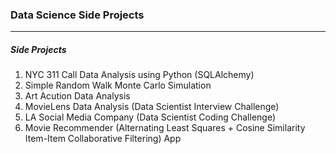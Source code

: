 ### Data Science Side Projects

---
##### Side Projects 

1. NYC 311 Call Data Analysis using Python (SQLAlchemy)
2. Simple Random Walk Monte Carlo Simulation
3. Art Acution Data Analysis
4. MovieLens Data Analysis (Data Scientist Interview Challenge)
5. LA Social Media Company (Data Scientist Coding Challenge)
6. Movie Recommender (Alternating Least Squares + Cosine Similarity Item-Item Collaborative Filtering) App